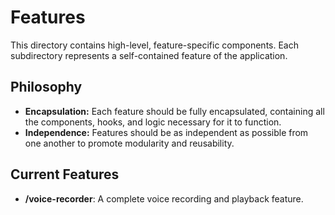 # Features

This directory contains high-level, feature-specific components. Each subdirectory represents a self-contained feature of the application.

## Philosophy

-   **Encapsulation:** Each feature should be fully encapsulated, containing all the components, hooks, and logic necessary for it to function.
-   **Independence:** Features should be as independent as possible from one another to promote modularity and reusability.

## Current Features

-   **/voice-recorder**: A complete voice recording and playback feature.
